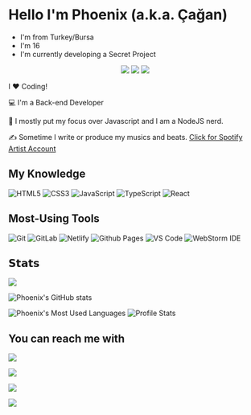 # Hello I'm Phoenix (a.k.a. Çağan)
- I'm from Turkey/Bursa
- I'm 16
- I'm currently developing a Secret Project

<p align="center">
    <a href="https://instagram.com/phoenix.rat" target"blank_"><img src="https://img.shields.io/badge/INSTAGRAM%20-DC3175.svg?&style=for-the-badge&logo=instagram&logoColor=white"></a>
       <a href="https://open.spotify.com/user/cagan-ayin" target"blank_"><img src="https://img.shields.io/badge/Spotify%20-1ed760.svg?&style=for-the-badge&logo=spotify&logoColor=white"></a>
       <a href="https://discord.gg/2SDaef3cwA" target"blank_"><img src="https://img.shields.io/discord/930902141432909864?style=for-the-badge"></a></a>
</p>
I ❤️ Coding!

:computer: I'm a Back-end Developer

:vulcan_salute: I mostly put my focus over Javascript and I am a NodeJS nerd.

:writing_hand: Sometime I write or produce my musics and beats. [Click for Spotify Artist Account](https://sptfy.com/phoenixrat) 

## My Knowledge

![HTML5](https://img.shields.io/badge/-HTML5-%23E44D27?style=flat-square&logo=html5&logoColor=ffffff)
![CSS3](https://img.shields.io/badge/-CSS3-%231572B6?style=flat-square&logo=css3)
![JavaScript](https://img.shields.io/badge/-JavaScript-%23F7DF1C?style=flat-square&logo=javascript&logoColor=000000&labelColor=%23F7DF1C&color=%23FFCE5A)
![TypeScript](https://img.shields.io/badge/-TypeScript-007ACC?style=flat-square&logo=typescript&logoColor=white)
![React](https://img.shields.io/badge/-React-%23282C34?style=flat-square&logo=react)

## Most-Using Tools

![Git](https://img.shields.io/badge/-Git-%23F05032?style=flat-square&logo=git&logoColor=%23ffffff)
![GitLab](https://img.shields.io/badge/-GitLab-FCA121?style=flat-square&logo=gitlab)
![Netlify](https://img.shields.io/badge/-Netlify-%2300C7B7?style=flat-square&logo=netlify&logoColor=ffffff)
![Github Pages](https://img.shields.io/badge/Github%20Pages-darkgreen?style=flat-square&logo=github)
![VS Code](https://img.shields.io/badge/Visual%20Studio%20Code-grey?style=flat-square&logo=visualstudiocode)
![WebStorm IDE](https://img.shields.io/badge/-WebStorm%20IDE-%23007ACC?style=flat-square&logo=webstorm)

## 𝗦𝘁𝗮𝘁𝘀
 
![](https://visitor-badge.glitch.me/badge?page_id=Phoenix-rat)

![Phoenix's GitHub stats](https://github-readme-stats.vercel.app/api?username=phoenix-rat&show_icons=true&theme=synthwave)

![Phoenix's Most Used Languages](https://github-readme-stats.vercel.app/api/top-langs/?username=phoenix-rat&layout=compact)
![Profile Stats](https://profile-counter.glitch.me/insolitum/count.svg)

## You can reach me with

[![](https://img.shields.io/badge/Instagram-black?style=flat-square&logo=instagram)](https://instagram.com/phoenix.rat)

[![](https://img.shields.io/badge/-@cagan_aydin-%231DA1F2?style=flat-square&logo=twitter&logoColor=ffffff)](https://twitter.com/cagan_aydin)

[![](https://img.shields.io/badge/-@phoenixrat-%23181717?style=flat-square&logo=github)](https://github.com/phoenix-rat)

[![](https://img.shields.io/badge/Discord-black?style=flat-square&logo=discord)](https://discord.com/users/785054250677960737)
